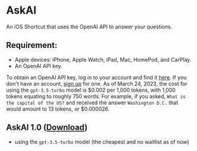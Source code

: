 # AskAI

An iOS Shortcut that uses the OpenAI API to answer your questions. 

## Requirement:

* Apple devices: iPhone, Apple Watch, iPad, Mac, HomePod, and CarPlay. 
* An OpenAI API key. 

To obtain an OpenAI API key, log in to your account and find it [here](https://platform.openai.com/account/api-keys). If you don't have an account, [sign up](https://platform.openai.com/signup) for one. As of March 24, 2023, the cost for using the `gpt-3.5-turbo` model is $0.002 per 1,000 tokens, with 1,000 tokens equating to roughly 750 words. For example, if you asked, `What is the capital of the US?` and received the answer `Washington D.C.` that would amount to 13 tokens, or $0.000026.

## AskAI 1.0 ([Download]())
* using the `gpt-3.5-turbo` model (the cheapest and no waitlist as of now)


